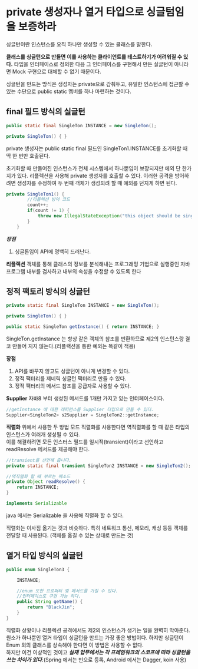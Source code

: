 # private 생성자나 열거 타입으로 싱글텀임을 보증하라

싱글턴이란 인스턴스를 오직 하나만 생성할 수 있는 클래스를 말한다.

**클래스를 싱글턴으로 만들면 이를 사용하는 클라이언트를 테스트하기가 어려워질 수 있다.**
타입을 인터페이스로 정의한 다음 그 인터페이스를 구현해서 만든 실글턴이 아니라면 Mock 구현으로 대체할 수 없기 때문이다.

싱글턴을 만드는 방식은 생성자는 private으로 감춰두고, 유일한 인스턴스에 접근할 수 있는 수단으로 public static 멤버를 하나 마련하는 것이다.

## final 필드 방식의 실글턴

```java
public static final SingleTon INSTANCE = new SingleTon();

private SingleTon() { }
```
private 생성자는 public static final 필드인 SingleTon1.INSTANCE를 초기화할 때 딱 한 번만 호출된다.

초기화할 때 만들어진 인스턴스가 전체 시스템에서 하나뿐임이 보장되지만 에외 단 한가지가 있다. 리플렉션을 사용해 private 생성자를 호출할 수 있다.
이러한 공격을 방어하려면 생성자를 수정하여 두 번째 객체가 생성되려 할 때 예외를 던지게 하면 된다.

```java
private SingleTon1() {
        //리플렉션 방어 코드
        count++;
        if(count != 1) {
            throw new IllegalStateException("this object should be singletone");
        }
    }
```

***장점***
1. 싱글톤임이 API에 명백히 드러난다.

**리플렉션**
객체를 통해 클래스의 정보를 분석해내는 프로그래밍 기법으로 실행중인 자바프로그램 내부를 검사하고 내부의 속성을 수정할 수 있도록 한다


## 정적 팩토리 방식의 싱글턴

```java
private static final SingleTon INSTANCE = new SingleTon();

private SingleTon() { }

public static SingleTon getInstance() { return INSTANCE; }
```
SingleTon.getInstance 는 항상 같은 객체의 참조를 반환하므로 제2의 인스턴스랑 결코 만들어 지지 않는다.(리플랙션을 통한 예외는 똑같이 적용)

**장점**
1. API를 바꾸지 않고도 싱글턴이 아니게 변경할 수 있다.
2. 정적 팩터리를 제네릭 싱글턴 팩터리로 만들 수 있다.
3. 정적 팩터리의 메서드 참조를 공급자로 사용할 수 있다.


**Supplier**
자바8 부터 생성된 메서드를 1개만 가지고 있는 인터페이스이다.

```java
//getInstance 에 대한 레퍼런스를 Supplier 타입으로 만들 수 있다.
Supplier<SingleTon2> s2Supplier = SingleTon2::getInstance;
```

**직렬화**
위에서 사용한 두 방법 모드 직렬화를 사용한다면 역직렬화를 할 때 같은 타입의 인스턴스가 여러개 생성될 수 있다.<br>
이를 해결하려면 모든 인스터스 필드를 일시적(transient)이라고 선언하고 readResolve 메서드를 제공해야 한다.

```java
//transient를 선언해 줍니다.
private static final transient SingleTon2 INSTANCE = new SingleTon2();

//역직렬화 할 때 부르는 메소드
private Object readResolve() {
    return INSTANCE;
}

```

```java
implements Serializable
```
java 에서는 Serializable 을 사용해 직렬화 할 수 있다.

직렬화는 이사짐 옮기는 것과 비슷하다. 특히 네트워크 통신, 메모리, 캐싱 등등 객체를 전달할 때 사용된다.
(객체를 옮길 수 있는 상태로 만드는 것)

## 열거 타입 방식의 실글턴

```java
public enum SingleTon3 {

    INSTANCE;

    //enum 또한 프로퍼티 및 메서드를 가질 수 있다.
    //인터페이스도 구현 가능 하다.
    public String getName() {
        return "BlackJin";
    }
}
```
직렬화 상황이나 리플렉션 공격에서도 제2의 인스턴스가 생기는 일을 완벽히 막아준다.<br>
원소가 하나뿐인 열거 타입이 싱글턴을 만드는 가장 좋은 방법이다. 하지만 싱글턴이 Enum 외의 클래스를 상속해야 한다면 이 방법은 사용할 수 없다.<br>
하지만 이건 이상적인 것이고 ***실재 업무에서는 각 프레임워크의 스코프에 따라 싱글턴을 쓰는 차이가 있다.***(Spring 에서는 빈으로 등록, Android 에서는 Dagger, koin 사용)

